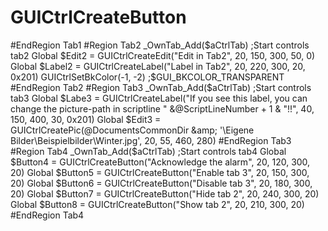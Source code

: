 # GUICtrlCreateButton
#EndRegion Tab1  #Region Tab2 _OwnTab_Add($aCtrlTab) ;Start controls tab2 Global $Edit2 = GUICtrlCreateEdit("Edit in Tab2", 20, 150, 300, 50, 0) Global $Label2 = GUICtrlCreateLabel("Label in Tab2", 20, 220, 300, 20, 0x201) GUICtrlSetBkColor(-1, -2) ;$GUI_BKCOLOR_TRANSPARENT #EndRegion Tab2  #Region Tab3 _OwnTab_Add($aCtrlTab) ;Start controls tab3 Global $Labe3 = GUICtrlCreateLabel("If you see this label, you can change the picture-path in scriptline " &amp;@ScriptLineNumber + 1 &amp;  "!!", 40, 150, 400, 30, 0x201) Global $Edit3 = GUICtrlCreatePic(@DocumentsCommonDir &amp; '\Eigene Bilder\Beispielbilder\Winter.jpg', 20, 55, 460, 280) #EndRegion Tab3  #Region Tab4 _OwnTab_Add($aCtrlTab) ;Start controls tab4 Global $Button4 = GUICtrlCreateButton("Acknowledge the alarm", 20, 120, 300, 20) Global $Button5 = GUICtrlCreateButton("Enable tab 3", 20, 150, 300, 20) Global $Button6 = GUICtrlCreateButton("Disable tab 3", 20, 180, 300, 20) Global $Button7 = GUICtrlCreateButton("Hide tab 2", 20, 240, 300, 20) Global $Button8 = GUICtrlCreateButton("Show tab 2", 20, 210, 300, 20) #EndRegion Tab4
